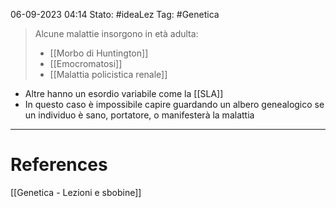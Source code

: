 06-09-2023 04:14
Stato: #ideaLez 
Tag: #Genetica


> Alcune malattie insorgono in età adulta:
> - [[Morbo di Huntington]]
> - [[Emocromatosi]]
> - [[Malattia policistica renale]]
- Altre hanno un esordio variabile come la [[SLA]]
- In questo caso è impossibile capire guardando un albero genealogico se un individuo è sano, portatore, o manifesterà la malattia

---
# References 
[[Genetica - Lezioni e sbobine]]


